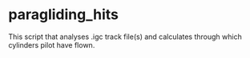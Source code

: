 # paragliding_hits
This script that analyses .igc track file(s) and calculates through which cylinders pilot have flown.
